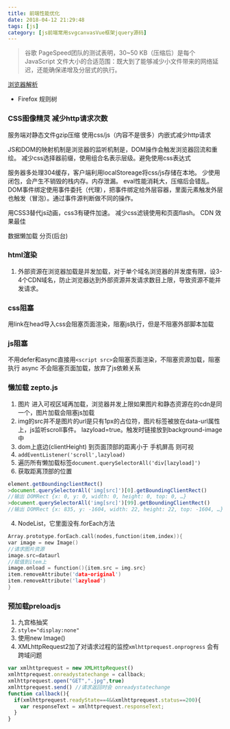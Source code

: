 ```yaml
---
title: 前端性能优化
date: 2018-04-12 21:29:48
tags: [js]
category: [js前端常用svgcanvasVue框架jquery源码]
---
```

> 谷歌 PageSpeed团队的测试表明，30~50 KB（压缩后）是每个 JavaScript 文件大小的合适范围：既大到了能够减少小文件带来的网络延迟，还能确保递增及分层式的执行。

[浏览器解析](https://www.html5rocks.com/zh/tutorials/internals/howbrowserswork/)
- Firefox 规则树

### CSS图像精灵 减少http请求次数

服务端对静态文件gzip压缩
使用css/js（内容不是很多）内嵌式减少http请求

JS和DOM的映射机制是浏览器的监听机制是，DOM操作会触发浏览器回流和重绘。
减少css选择器前缀，使用组合名表示层级。避免使用css表达式

服务器多处理304缓存，客户端利用localStoreage将css/js存储在本地。
少使用闭包，会产生不销毁的栈内存。内存泄漏。
eval性能消耗大，压缩后会错乱。
DOM事件绑定使用事件委托（代理），把事件绑定给外层容器，里面元素触发外层也触发（冒泡）。通过事件源判断做不同的操作。

用CSS3替代js动画，css3有硬件加速。
减少css滤镜使用和页面flash。
 CDN 效果最佳

数据懒加载 分页(后台)

### html渲染
1. 外部资源在浏览器加载是并发加载，对于单个域名浏览器的并发度有限，设3-4个CDN域名，防止浏览器达到外部资源并发请求数目上限，导致资源不能并发请求。

### css阻塞
用link在head导入css会阻塞页面渲染，阻塞js执行，但是不阻塞外部脚本加载

### js阻塞
不用defer和async直接用`<script src>`会阻塞页面渲染，不阻塞资源加载，阻塞执行
async 不会阻塞页面加载，放弃了js依赖关系

### 懒加载 zepto.js
1. 图片 进入可视区域再加载，浏览器并发上限如果图片和静态资源在的cdn是同一个，图片加载会阻塞js加载
2. img的src并不是图片的url是只有1px的占位符，图片标签被放在data-url属性上，js监听scroll事件。 lazyload=true。触发时链接放到background-image中
3.  dom上底边(clientHeight) 到页面顶部的距离小于 手机屏高 则可视
  1. `addEventListener('scroll',lazyload)` 
  2. 遍历所有懒加载标签`document.querySelectorAll('div[lazyload]')`
  3. 获取距离顶部的位置
  ```js
  element.getBoundingclientRect()
  >document.querySelectorAll('img[src]')[0].getBoundingClientRect()
  //输出 DOMRect {x: 0, y: 0, width: 0, height: 0, top: 0, …}
  >document.querySelectorAll('img[src]')[99].getBoundingClientRect()
  //输出 DOMRect {x: 835, y: -1604, width: 22, height: 22, top: -1604, …}
  ```
  4. NodeList，它里面没有.forEach方法
  ```c
  Array.prototype.forEach.call(nodes,function(item,index)){
  var image = new Image()
  //请求图片资源
  image.src=dataurl
  //赋值到item上
  image.onload = function(){item.src = img.src}
  item.removeAttribute('data-original')
  item.removeAttribute('lazyload')
  }
  ```

### 预加载preloadjs
1. 九宫格抽奖
2. `style="display:none"`
3. 使用new Image()
4. XMLhttpRequest2加了对请求过程的监控`xmlhttprequest.onprogress` 会有跨域问题
```js
var xmlhttprequest = new XMLHttpRequest()
xmlhttprequest.onreadystatechange = callback;
xmlhttprequest.open("GET",".jpg",true)
xmlhttprequest.send() //请求返回时会 onreadystatechange
function callback(){
  if(xmlhttprequest.readyState==4&&xmlhttprequest.status==200){
    var responseText = xmlhttprequest.responseText;
  }
}
```